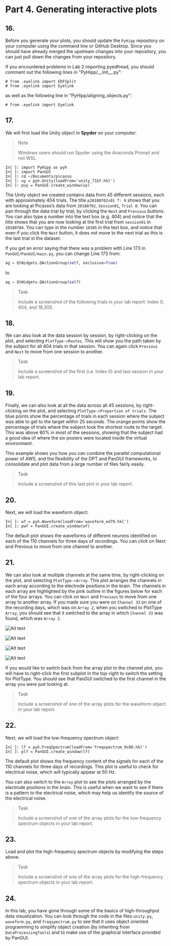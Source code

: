 # Part 4. Generating interactive plots

## 16.
Before you generate your plots, you should update the `PyHipp` repository on your computer using the command line or GitHub Desktop. Since you should have already merged the upstream changes into your repository, you can just pull down the changes from your repository.

If you encountered problems in Lab 2 importing pyedfread, you should comment out the following lines in "PyHipp/\_\_init__.py":

```shell
# from .eyelink import EDFSplit
# from .eyelink import Eyelink
```

as well as the following line in "PyHipp/aligning_objects.py":

```shell
# from .eyelink import Eyelink
```

## 17.
We will first load the Unity object in **Spyder** on your computer:

> <p class="note">Note
> 
> Windows users should run Spyder using the Anaconda Prompt and not WSL.

```shell
In[ ]: import PyHipp as pyh
In[ ]: import PanGUI
In[ ]: cd ~/Documents/picasso
In[ ]: uy = pyh.Unity(loadFrom='unity_71bf.hkl')
In[ ]: puy = PanGUI.create_window(uy)
```

The Unity object we created contains data from 45 different sessions, each with approximately 404 trials. The title `p20180702s01 T: 0` shows that you are looking at Picasso’s data from `20180702`,  `Session01`, `Trial 0`. You can pan through the data trial by trial, by clicking the `Next` and `Previous` buttons. You can also type a number into the text box (e.g. 404) and notice that the title shows that you are now looking at the first trial from `session01` in `20180704`. You can type in the number `18305` in the text box, and notice that even if you click the `Next` button, it does not move to the next trial as this is the last trial in the dataset.

If you get an error saying that there was a problem with Line 173 in `PanGUI/PanGUI/main.py`, you can change Line 173 from:

```python
ag = QtWidgets.QActionGroup(self, exclusive=True)
```

to 

```python
ag = QtWidgets.QActionGroup(self)
```

> <p class="task"> Task
>
> Include a screenshot of the following trials in your lab report: Index 0, 404, and 18,305.

## 18.
We can also look at the data session by session, by right-clicking on the plot, and selecting `PlotType->Routes`. This will show you the path taken by the subject for all 404 trials in that session. You can again click `Previous` and `Next` to move from one session to another.

> <p class="task"> Task
>
> Include a screenshot of the first (i.e. Index 0) and last session in your lab report.

## 19.
Finally, we can also look at all the data across all 45 sessions, by right-clicking on the plot, and selecting `PlotType->Proportion of trials`. The blue points show the percentage of trials in each session where the subject was able to get to the target within 25 seconds. The orange points show the percentage of trials where the subject took the shortest route to the target. This was above 80% in most of the sessions, showing that the subject had a good idea of where the six posters were located inside the virtual environment.

This example shows you how you can combine the parallel computational power of AWS, and the flexibility of the DPT and PanGUI frameworks, to consolidate and plot data from a large number of files fairly easily. 

> <p class="task"> Task
>
> Include a screenshot of this last plot in your lab report.

## 20.
Next, we will load the waveform object:

```shell
In[ ]: wf = pyh.Waveform(loadFrom='waveform_ed79.hkl')
In[ ]: pwf = PanGUI.create_window(wf)
```

The default plot shows the waveforms of different neurons identified on each of the 110 channels for three days of recordings. You can click on Next and Previous to move from one channel to another. 

## 21.
We can also look at multiple channels at the same time, by right-clicking on the plot, and selecting `PlotType->Array`. This plot arranges the channels in each array according to the electrode positions in the brain. The channels in each array are highlighted by the pink outline in the figures below for each of the four arrays. You can click on `Next` and `Previous` to move from one array to another array. If you made sure you were on `Channel 33` on one of the recording days, which was on `Array 2`, when you switched to PlotType `Array`, you should see that it switched to the array in which `Channel 33` was found, which was `Array 2`.

![Alt text](image.png)

![Alt text](image-1.png)

![Alt text](image-2.png)

![Alt text](image-3.png)

If you would like to switch back from the array plot to the channel plot, you will have to right-click the first subplot in the top-right to switch the setting for PlotType. You should see that PanGUI switched to the first channel in the array you were just looking at.

> <p class="task"> Task
>
> Include a screenshot of one of the array plots for the waveform object in your lab report.

## 22.
Next, we will load the low-frequency spectrum object:

```shell
In[ ]: lf = pyh.FreqSpectrum(loadFrom='freqspectrum_9c80.hkl')
In[ ]: plf = PanGUI.create_window(lf)
```

The default plot shows the frequency content of the signals for each of the 110 channels for three days of recordings. This plot is useful to check for electrical noise, which will typically appear at 50 Hz.

You can also switch to the `Array` plot to see the plots arranged by the electrode positions in the brain. This is useful when we want to see if there is a pattern to the electrical noise, which may help us identify the source of the electrical noise. 

> <p class="task"> Task
>
> Include a screenshot of one of the array plots for the low-frequency spectrum objects in your lab report.

## 23.
Load and plot the high-frequency spectrum objects by modifying the steps above.
> <p class="task"> Task
>
> Include a screenshot of one of the array plots for the high-frequency spectrum objects in your lab report.

## 24.
In this lab, you have gone through some of the basics of high-throughput data visualization. You can look through the code in the files `unity.py`, `waveform.py`, and `freqspectrum.py` to see that it uses object oriented programming to simplify object creation (by inheriting from `DataProcessingTools`) and to make use of the graphical interface provided by PanGUI.